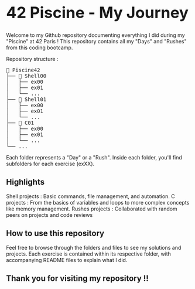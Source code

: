 <h1 style="font-size: 3em;">42 Piscine - My Journey</h1>

Welcome to my Github repository documenting everything I did during my "Piscine" at 42 Paris ! This repository contains all my "Days" and "Rushes" from this coding bootcamp.

Repository structure :

<pre>
📁 Piscine42
├── 📁 Shell00
│   ├── ex00
│   ├── ex01
│   └── ...
├── 📁 Shell01
│   ├── ex00
│   ├── ex01
│   └── ...
├── 📁 C01
│   ├── ex00
│   ├── ex01
│   └── ...
└── ...
</pre>

Each folder represents a "Day" or a "Rush". Inside each folder, you'll find subfolders for each exercise (exXX).

## Highlights

Shell projects : Basic commands, file management, and automation.
C projects : From the basics of variables and loops to more complex concepts like memory management.
Rushes projects : Collaborated with random peers on projects and code reviews

## How to use this repository

Feel free to browse through the folders and files to see my solutions and projects.
Each exercise is contained within its respective folder, with accompanying README files to explain what I did.


## Thank you for visiting my repository !!
